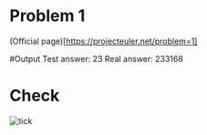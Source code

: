 # Problem 1
(Official page)[https://projecteuler.net/problem=1]

#Output
Test answer: 23
Real answer: 233168

# Check
![tick](Problem0001_tick.jpg)